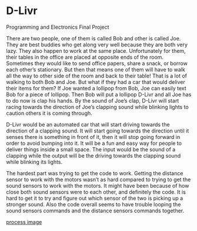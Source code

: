 # D-Livr
Programming and Electronics Final Project

There are two people, one of them is called Bob and other is called Joe. They are best buddies who get along very well because they are both very lazy. They also happen to work at the same place. Unfortunately for them, their tables in the office are placed at opposite ends of the room. Sometimes they would like to send office papers, share a snack, or borrow each other’s stationary. But then that means one of them will have to walk all the way to other side of the room and back to their table! That is a lot of walking to both Bob and Joe. But what if they had a car that would deliver their items for them? If Joe wanted a lollipop from Bob, Joe can easily text Bob for a piece of lollipop. Then Bob will put a lollipop D-Livr and all Joe has to do now is clap his hands. By the sound of Joe’s clap, D-Livr will start racing towards the direction of Joe’s clapping sound while blinking lights to caution others it is coming through.

D-Livr would be an automated car that will start driving towards the direction of a clapping sound. It will start going towards the direction until it senses there is something in front of it, then it will stop going forward in order to avoid bumping into it. It will be a fun and easy way for people to deliver things inside a small space. The input would be the sound of a clapping while the output will be the driving towards the clapping sound while blinking its lights.

The hardest part was trying to get the code to work. Getting the distance sensor to work with the motors wasn’t as hard compared to trying to get the sound sensors to work with the motors. It might have been because of how close both sound sensors were to each other, and definitely the code. It is hard to get it to try and figure out which sensor of the two is picking up a stronger sound. Also the code overall seems to have trouble looping the sound sensors commands and the distance sensors commands together.

[process image](blob:https%3A//mail.google.com/748c67be-e31e-4a77-be38-9dc7b4d36207)
